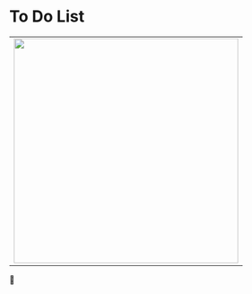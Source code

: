 # To Do List
<table>
<tbody>
 <tr>
<td align="center">
<img  style="width:400px" src="https://github.com/jparkley/test/blob/master/screenshot-test-react-todolist-01.png.png"> 
</td>
</tr>
 </tbody>
</table>

:musical_note: